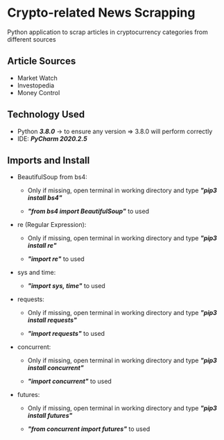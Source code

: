 # Crypto-related News Scrapping
Python application to scrap articles in cryptocurrency categories from different sources

## Article Sources
- Market Watch
- Investopedia
- Money Control

## Technology Used
- Python ***3.8.0*** -> to ensure any version => 3.8.0 will perform correctly
- IDE: ***PyCharm 2020.2.5***

## Imports and Install

  - BeautifulSoup from bs4:
  
    - Only if missing, open terminal in working directory and type ***"pip3 install bs4"***
    
    - ***"from bs4 import BeautifulSoup"*** to used
    
  - re (Regular Expression):
  
    - Only if missing, open terminal in working directory and type ***"pip3 install re"***
    
    - ***"import re"*** to used
    
  - sys and time: 
  
    - ***"import sys, time"*** to used
    
  - requests:
  
    - Only if missing, open terminal in working directory and type ***"pip3 install requests"***
    
    - ***"import requests"*** to used
    
  - concurrent:
    
    - Only if missing, open terminal in working directory and type ***"pip3 install concurrent"***
    
    - ***"import concurrent"*** to used
  - futures:
  
    - Only if missing, open terminal in working directory and type ***"pip3 install futures"***
    
    - ***"from concurrent import futures"*** to used
